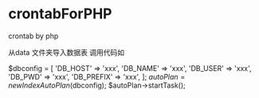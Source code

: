 ﻿# crontabForPHP
crontab by php

从data 文件夹导入数据表
调用代码如

$dbconfig = [
                'DB_HOST'   => 'xxx',
                'DB_NAME'   => 'xxx',
                'DB_USER'   => 'xxx',
                'DB_PWD'    => 'xxx',
                'DB_PREFIX' => 'xxx',
            ];
$autoPlan = new IndexAutoPlan($dbconfig);
$autoPlan->startTask();

